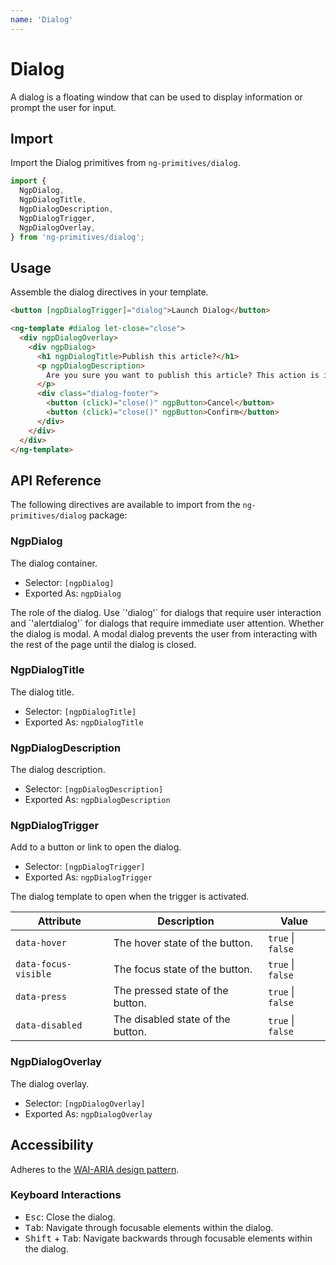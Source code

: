 ```yaml
---
name: 'Dialog'
---
```


# Dialog

A dialog is a floating window that can be used to display information or prompt the user for input.

<docs-example name="dialog"></docs-example>

## Import

Import the Dialog primitives from `ng-primitives/dialog`.

```ts
import {
  NgpDialog,
  NgpDialogTitle,
  NgpDialogDescription,
  NgpDialogTrigger,
  NgpDialogOverlay,
} from 'ng-primitives/dialog';
```

## Usage

Assemble the dialog directives in your template.

```html
<button [ngpDialogTrigger]="dialog">Launch Dialog</button>

<ng-template #dialog let-close="close">
  <div ngpDialogOverlay>
    <div ngpDialog>
      <h1 ngpDialogTitle>Publish this article?</h1>
      <p ngpDialogDescription>
        Are you sure you want to publish this article? This action is irreversible.
      </p>
      <div class="dialog-footer">
        <button (click)="close()" ngpButton>Cancel</button>
        <button (click)="close()" ngpButton>Confirm</button>
      </div>
    </div>
  </div>
</ng-template>
```

## API Reference

The following directives are available to import from the `ng-primitives/dialog` package:

### NgpDialog

The dialog container.

- Selector: `[ngpDialog]`
- Exported As: `ngpDialog`

<response-field name="ngpDialogRole" type="'dialog' | 'alertdialog">
  The role of the dialog. Use `'dialog'` for dialogs that require user interaction and `'alertdialog'` for dialogs that require immediate user attention.
</response-field>

<response-field name="ngpDialogModal" type="boolean">
  Whether the dialog is modal. A modal dialog prevents the user from interacting with the rest of the page until the dialog is closed.
</response-field>

### NgpDialogTitle

The dialog title.

- Selector: `[ngpDialogTitle]`
- Exported As: `ngpDialogTitle`

### NgpDialogDescription

The dialog description.

- Selector: `[ngpDialogDescription]`
- Exported As: `ngpDialogDescription`

### NgpDialogTrigger

Add to a button or link to open the dialog.

- Selector: `[ngpDialogTrigger]`
- Exported As: `ngpDialogTrigger`

<response-field name="ngpDialogTrigger" type="TemplateRef<NgpDialogContext>">
  The dialog template to open when the trigger is activated.
</response-field>

| Attribute            | Description                       | Value             |
| -------------------- | --------------------------------- | ----------------- |
| `data-hover`         | The hover state of the button.    | `true` \| `false` |
| `data-focus-visible` | The focus state of the button.    | `true` \| `false` |
| `data-press`         | The pressed state of the button.  | `true` \| `false` |
| `data-disabled`      | The disabled state of the button. | `true` \| `false` |

### NgpDialogOverlay

The dialog overlay.

- Selector: `[ngpDialogOverlay]`
- Exported As: `ngpDialogOverlay`

## Accessibility

Adheres to the [WAI-ARIA design pattern](https://www.w3.org/WAI/ARIA/apg/patterns/dialog-modal/examples/dialog/).

### Keyboard Interactions

- <kbd>Esc</kbd>: Close the dialog.
- <kbd>Tab</kbd>: Navigate through focusable elements within the dialog.
- <kbd>Shift</kbd> + <kbd>Tab</kbd>: Navigate backwards through focusable elements within the dialog.
